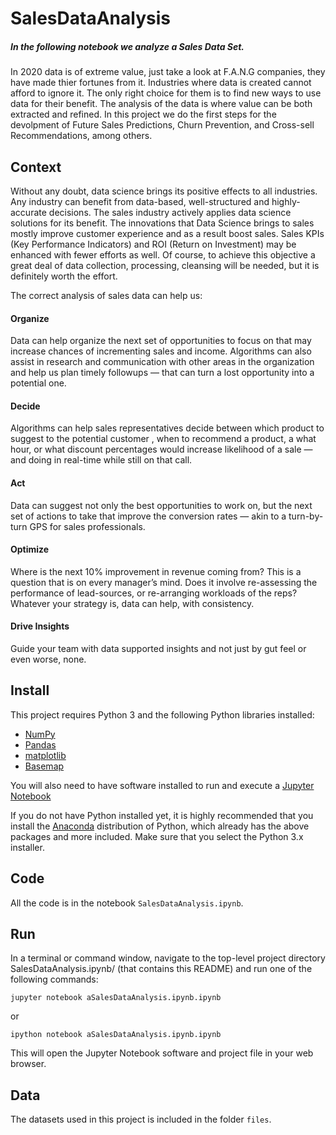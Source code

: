 # SalesDataAnalysis
##### In the following notebook we analyze a Sales Data Set.
In 2020 data is of extreme value, just take a look at F.A.N.G companies, they have made thier fortunes from it. Industries where data is created cannot afford to ignore it. The only right choice for them is to find new ways to use data for their benefit. The analysis of the data is where value can be both extracted and refined.
In this project we do the first steps for the devolpment of Future Sales Predictions, Churn Prevention, and Cross-sell Recommendations, among others.

## Context
Without any doubt, data science brings its positive effects to all industries. Any industry can benefit from data-based, well-structured and highly-accurate decisions. The sales industry actively applies data science solutions for its benefit. The innovations that Data Science brings to sales mostly improve customer experience and as a result boost sales. Sales KPIs (Key Performance Indicators) and ROI (Return on Investment) may be enhanced with fewer efforts as well. Of course, to achieve this objective a great deal of data collection, processing, cleansing will be needed, but it is definitely worth the effort.

The correct analysis of sales data can help us:
#### Organize
Data can help organize the next set of opportunities to focus on that may increase chances of incrementing sales and income. Algorithms can also assist in research and communication with other areas in the organization and help us plan timely followups — that can turn a lost opportunity into a potential one.
#### Decide
Algorithms can help sales representatives decide between which product to suggest to the potential customer , when to recommend a product, a what hour, or what discount percentages would increase likelihood of a sale — and doing in real-time while still on that call.
#### Act
Data can suggest not only the best opportunities to work on, but the next set of actions to take that improve the conversion rates — akin to a turn-by-turn GPS for sales professionals.
#### Optimize
Where is the next 10% improvement in revenue coming from? This is a question that is on every manager’s mind. Does it involve re-assessing the performance of lead-sources, or re-arranging workloads of the reps? Whatever your strategy is, data can help, with consistency.
#### Drive Insights
Guide your team with data supported insights and not just by gut feel or even worse, none.


## Install
This project requires Python 3 and the following Python libraries installed:

- [NumPy](http://www.numpy.org/)
- [Pandas](http://pandas.pydata.org)
- [matplotlib](http://matplotlib.org/)
- [Basemap](http://matplotlib.org/basemap/)

You will also need to have software installed to run and execute a [Jupyter Notebook](http://ipython.org/notebook.html)

If you do not have Python installed yet, it is highly recommended that you install the [Anaconda](http://continuum.io/downloads) distribution of Python, which already has the above packages and more included. Make sure that you select the Python 3.x installer.

## Code
All the code is in the notebook `SalesDataAnalysis.ipynb`.

## Run
In a terminal or command window, navigate to the top-level project directory SalesDataAnalysis.ipynb/ (that contains this README) and run one of the following commands:

```
jupyter notebook aSalesDataAnalysis.ipynb.ipynb
```

or
```
ipython notebook aSalesDataAnalysis.ipynb.ipynb
```
This will open the Jupyter Notebook software and project file in your web browser.

## Data
The datasets used in this project is included in the folder `files`.
